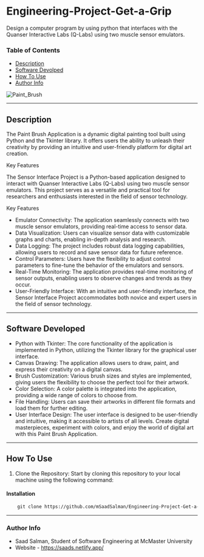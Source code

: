 # Engineering-Project-Get-a-Grip
Design a computer program by using python that interfaces with the Quanser Interactive Labs (Q-Labs) using two muscle sensor emulators. 

### Table of Contents

- [Description](#description)
- [Software Devolped](#software-devolped)
- [How To Use](#how-to-use)
- [Author Info](#author-info)

![Paint_Brush](https://github.com/mSaadSalman/Paint_Brush_Application/assets/105026161/09d1b5ae-6668-4a62-b55c-1e7bd35b92a7)

---
## Description

The Paint Brush Application is a dynamic digital painting tool built using Python and the Tkinter library. It offers users the ability to unleash their creativity by providing an intuitive and user-friendly platform for digital art creation.

Key Features

The Sensor Interface Project is a Python-based application designed to interact with Quanser Interactive Labs (Q-Labs) using two muscle sensor emulators. This project serves as a versatile and practical tool for researchers and enthusiasts interested in the field of sensor technology.

Key Features
- Emulator Connectivity: The application seamlessly connects with two muscle sensor emulators, providing real-time access to sensor data.
- Data Visualization: Users can visualize sensor data with customizable graphs and charts, enabling in-depth analysis and research.
- Data Logging: The project includes robust data logging capabilities, allowing users to record and save sensor data for future reference.
- Control Parameters: Users have the flexibility to adjust control parameters to fine-tune the behavior of the emulators and sensors.
- Real-Time Monitoring: The application provides real-time monitoring of sensor outputs, enabling users to observe changes and trends as they occur.
- User-Friendly Interface: With an intuitive and user-friendly interface, the Sensor Interface Project accommodates both novice and expert users in the field of sensor technology.

---
## Software Developed
- Python with Tkinter: The core functionality of the application is implemented in Python, utilizing the Tkinter library for the graphical user interface.
- Canvas Drawing: The application allows users to draw, paint, and express their creativity on a digital canvas.
- Brush Customization: Various brush sizes and styles are implemented, giving users the flexibility to choose the perfect tool for their artwork.
- Color Selection: A color palette is integrated into the application, providing a wide range of colors to choose from.
- File Handling: Users can save their artworks in different file formats and load them for further editing.
- User Interface Design: The user interface is designed to be user-friendly and intuitive, making it accessible to artists of all levels.
Create digital masterpieces, experiment with colors, and enjoy the world of digital art with this Paint Brush Application.

---

## How To Use

1. Clone the Repository: Start by cloning this repository to your local machine using the following command:
#### Installation
```html
    git clone https://github.com/mSaadSalman/Engineering-Project-Get-a-Grip.git
```

---

### Author Info

- Saad Salman, Student of Software Engineering at McMaster University
- Website - https://saads.netlify.app/
